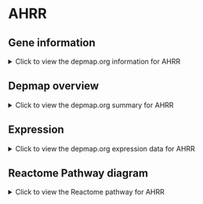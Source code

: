 <h1>AHRR</h1>

<h2>Gene information</h2>
<details>
  <summary>Click to view the depmap.org information for AHRR</summary>
  <p><a href="https://depmap.org/portal/gene/AHRR?tab=about" target="_BLANK">Open page in a new tab...</a></p>
  <iframe src="https://depmap.org/portal/gene/AHRR?tab=about" style="border:none;width:100%;height:800px"></iframe>
</details>

<h2>Depmap overview</h2>
<details>
  <summary>Click to view the depmap.org summary for AHRR</summary>
  <p><a href="https://depmap.org/portal/gene/AHRR?tab=overview" target="_BLANK">Open page in a new tab...</a></p>
  <iframe src="https://depmap.org/portal/gene/AHRR?tab=overview" style="border:none;width:100%;height:800px"></iframe>
</details>

<h2>Expression</h2>
<details>
  <summary>Click to view the depmap.org expression data for AHRR</summary>
  <p><a href="https://depmap.org/portal/gene/AHRR?tab=characterization" target="_BLANK">Open page in a new tab...</a></p>
  <iframe src="https://depmap.org/portal/gene/AHRR?tab=characterization" style="border:none;width:100%;height:800px"></iframe>
</details>



<h2>Reactome Pathway diagram</h2>
<details>
  <summary>Click to view the Reactome pathway for AHRR</summary>
  <p><a href="https://reactome.org/PathwayBrowser/#/R-HSA-8937144" target="_BLANK">Open page in a new tab...</a></p>
  <p>Aryl hydrocarbon receptor signalling</p>
<iframe src="https://reactome.org/PathwayBrowser/#/R-HSA-8937144" style="border:none;width:100%;height:800px"></iframe>
</details>



